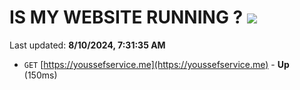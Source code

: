# IS MY WEBSITE RUNNING ? [![](https://img.shields.io/static/v1?label=Sponsor&message=%E2%9D%A4&logo=GitHub&color=%23fe8e86)](https://github.com/sponsors/Youssef-Lehmam)

Last updated: **8/10/2024, 7:31:35 AM**

- `GET` [https://youssefservice.me](https://youssefservice.me) - **Up** (150ms)
